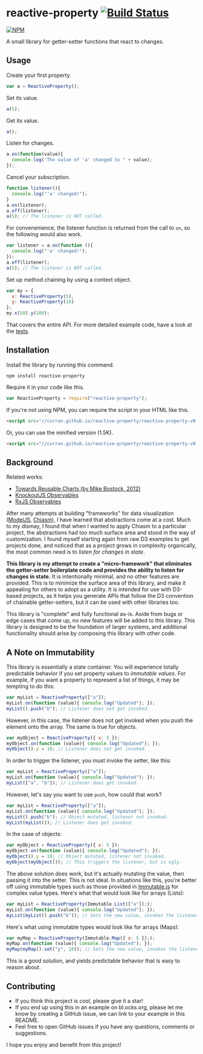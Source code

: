 # reactive-property [![Build Status](https://travis-ci.org/curran/reactive-property.svg?branch=master)](https://travis-ci.org/curran/reactive-property)

[![NPM](https://nodei.co/npm/reactive-property.png)](https://npmjs.org/package/reactive-property)

A small library for getter-setter functions that react to changes.

## Usage

Create your first property.

```javascript
var a = ReactiveProperty();
```

Set its value.

```javascript
a(5);
```

Get its value.

```javascript
a();
```

Listen for changes.

```javascript
a.on(function(value){
  console.log("The value of 'a' changed to " + value);
});
```

Cancel your subscription.

```javascript
function listener(){
  console.log("'a' changed!");
}
a.on(listener);
a.off(listener);
a(5); // The listener is NOT called.
```

For convenenience, the listener function is returned from the call to `on`, so the following would also work.

```javascript
var listener = a.on(function (){
  console.log("'a' changed!");
});
a.off(listener);
a(5); // The listener is NOT called.
```

Set up method chaining by using a context object.

```javascript
var my = {
  x: ReactiveProperty(5),
  y: ReactiveProperty(10)
};
my.x(50).y(100);
```

That covers the entire API. For more detailed example code, have a look at the [tests](https://github.com/curran/reactiveProperty/blob/master/test.js).


## Installation

Install the library by running this command.

`npm install reactive-property`

Require it in your code like this.

```javascript
var ReactiveProperty = require("reactive-property");
```

If you're not using NPM, you can require the script in your HTML like this.

```html
<script src="//curran.github.io/reactive-property/reactive-property-v0.7.0.js"></script>
```

Or, you can use the minified version (1.5K).

```html
<script src="//curran.github.io/reactive-property/reactive-property-v0.7.0.min.js"></script>
```

## Background

Related works:

 * [Towards Reusable Charts (by Mike Bostock, 2012)](https://bost.ocks.org/mike/chart/)
 * [KnockoutJS Observables](http://knockoutjs.com/documentation/observables.html)
 * [RxJS Observables](https://github.com/Reactive-Extensions/RxJS/blob/master/doc/api/core/observable.md)

After many attempts at building "frameworks" for data visualization ([ModelJS](https://github.com/curran/model), [Chiasm](https://github.com/chiasm-project/chiasm)), I have learned that abstractions come at a cost. Much to my dismay, I found that when I wanted to apply Chiasm to a particular project, the abstractions had too much surface area and stood in the way of customization. I found myself starting again from raw D3 examples to get projects done, and noticed that as a project grows in complexity organically, the most common need is to *listen for changes in state*.

**This library is my attempt to create a "micro-framework" that eliminates the getter-setter boilerplate code and provides the ability to listen for changes in state.** It is intentionally minimal, and no other features are provided. This is to minimize the surface area of this library, and make it appealing for others to adopt as a utility. It is intended for use with D3-based projects, as it helps you generate APIs that follow the D3 convention of chainable getter-setters, but it can be used with other libraries too.

This library is "complete" and fully functional as-is. Aside from bugs or edge cases that come up, no new features will be added to this library. This library is designed to be the foundation of larger systems, and additional functionality should arise by composing this library with other code.

## A Note on Immutability

This library is essentially a state container. You will experience totally predictable behavior if you set property values to *immutable values*. For example, if you want a property to represent a list of things, it may be tempting to do this:

```javascript
var myList = ReactiveProperty(["a"]);
myList.on(function (value){ console.log("Updated"); });
myList().push("b"); // Listener does not get invoked.
```

However, in this case, the listener does not get invoked when you push the element onto the array. The same is true for objects.

```javascript
var myObject = ReactiveProperty({ x: 5 });
myObject.on(function (value){ console.log("Updated"); });
myObject().y = 10; // Listener does not get invoked.
```

In order to trigger the listener, you must invoke the setter, like this:

```javascript
var myList = ReactiveProperty(["a"]);
myList.on(function (value){ console.log("Updated"); });
myList(["a", "b"]); // Listener does get invoked.
```

However, let's say you want to use `push`, how could that work?

```javascript
var myList = ReactiveProperty(["a"]);
myList.on(function (value){ console.log("Updated"); });
myList().push("b"); // Object mutated, listener not invoked.
myList(myList()); // Listener does get invoked.
```

In the case of objects:

```javascript
var myObject = ReactiveProperty({ x: 5 });
myObject.on(function (value){ console.log("Updated"); });
myObject().y = 10; // Object mutated, listener not invoked.
myObject(myObject()); // This triggers the listener, but is ugly.
```

The above solution does work, but it's actually mutating the value, then passing it into the setter. This is not ideal. In situations like this, you're better off using immutable types such as those provided in [Immutable.js](https://facebook.github.io/immutable-js/) for complex value types. Here's what that would look like for arrays (Lists):

```javascript
var myList = ReactiveProperty(Immutable.List(["a"]););
myList.on(function (value){ console.log("Updated"); });
myList(myList().push("b")); // Sets the new value, invokes the listener.
```

Here's what using immutable types would look like for arrays (Maps):

```javascript
var myMap = ReactiveProperty(Immutable.Map({ x: 5 }););
myMap.on(function (value){ console.log("Updated"); });
myMap(myMap().set("y", 10)); // Sets the new value, invokes the listener.
```

This is a good solution, and yields predictable behavior that is easy to reason about.

## Contributing

 * If you think this project is cool, please give it a star!
 * If you end up using this in an example on bl.ocks.org, please let me know by creating a GitHub issue, we can link to your example in this README.
 * Feel free to open GitHub issues if you have any questions, comments or suggestions.

I hope you enjoy and benefit from this project!
